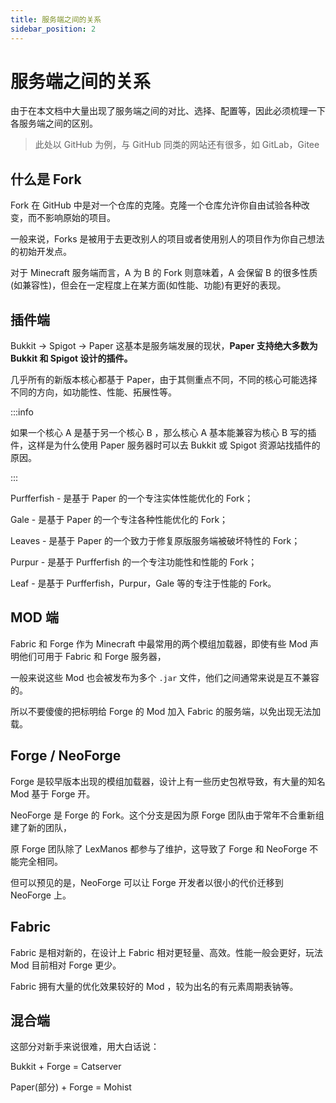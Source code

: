 ```yaml
---
title: 服务端之间的关系
sidebar_position: 2
---
```


# 服务端之间的关系

由于在本文档中大量出现了服务端之间的对比、选择、配置等，因此必须梳理一下各服务端之间的区别。

> 此处以 GitHub 为例，与 GitHub 同类的网站还有很多，如 GitLab，Gitee

## 什么是 Fork

Fork 在 GitHub 中是对一个仓库的克隆。克隆一个仓库允许你自由试验各种改变，而不影响原始的项目。

一般来说，Forks 是被用于去更改别人的项目或者使用别人的项目作为你自己想法的初始开发点。

对于 Minecraft 服务端而言，A 为 B 的 Fork 则意味着，A 会保留 B 的很多性质(如兼容性)，但会在一定程度上在某方面(如性能、功能)有更好的表现。

## 插件端

Bukkit -> Spigot -> Paper 这基本是服务端发展的现状，**Paper 支持绝大多数为 Bukkit 和 Spigot 设计的插件。**

几乎所有的新版本核心都基于 Paper，由于其侧重点不同，不同的核心可能选择不同的方向，如功能性、性能、拓展性等。

:::info

如果一个核心 A 是基于另一个核心 B ，那么核心 A 基本能兼容为核心 B 写的插件，这样是为什么使用 Paper 服务器时可以去 Bukkit 或 Spigot 资源站找插件的原因。

:::

Purfferfish - 是基于 Paper 的一个专注实体性能优化的 Fork；

Gale - 是基于 Paper 的一个专注各种性能优化的 Fork；

Leaves - 是基于 Paper 的一个致力于修复原版服务端被破坏特性的 Fork；

Purpur - 是基于 Purfferfish 的一个专注功能性和性能的 Fork；

Leaf - 是基于 Purfferfish，Purpur，Gale 等的专注于性能的 Fork。

## MOD 端

Fabric 和 Forge 作为 Minecraft 中最常用的两个模组加载器，即使有些 Mod 声明他们可用于 Fabric 和 Forge 服务器，

一般来说这些 Mod 也会被发布为多个 `.jar` 文件，他们之间通常来说是互不兼容的。

所以不要傻傻的把标明给 Forge 的 Mod 加入 Fabric 的服务端，以免出现无法加载。

## Forge / NeoForge

Forge 是较早版本出现的模组加载器，设计上有一些历史包袱导致，有大量的知名 Mod 基于 Forge 开。

NeoForge 是 Forge 的 Fork。这个分支是因为原 Forge 团队由于常年不合重新组建了新的团队，

原 Forge 团队除了 LexManos 都参与了维护，这导致了 Forge 和 NeoForge 不能完全相同。

但可以预见的是，NeoForge 可以让 Forge 开发者以很小的代价迁移到 NeoForge 上。

## Fabric

Fabric 是相对新的，在设计上 Fabric 相对更轻量、高效。性能一般会更好，玩法 Mod 目前相对 Forge 更少。

Fabric 拥有大量的优化效果较好的 Mod ，较为出名的有元素周期表钠等。

## 混合端

这部分对新手来说很难，用大白话说：

Bukkit + Forge = Catserver

Paper(部分) + Forge = Mohist
